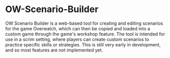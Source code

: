# OW-Scenario-Builder

OW Scenario Builder is a web-based tool for creating and editing scenarios for the game Overwatch, which can then be copied and loaded into a custom game through the game's workshop feature. The tool is intended for use in a scrim setting, where players can create custom scenarios to practice specific skills or strategies. This is still very early in development, and so most features are not implemented yet.